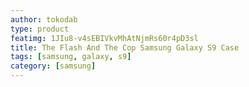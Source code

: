 ```yaml
---
author: tokodab
type: product
featimg: 1JIu8-v4sEBIVkvMhAtNjmRs60r4pD3sl
title: The Flash And The Cop Samsung Galaxy S9 Case
tags: [samsung, galaxy, s9]
category: [samsung]
---
```

